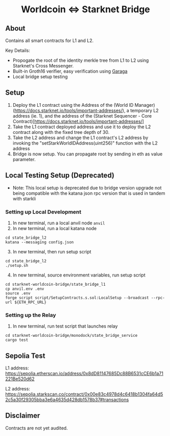 <div align="center">
  <h1>Worldcoin <=> Starknet Bridge</h1>
</div>

## About
Contains all smart contracts for L1 and L2.

Key Details:
- Propogate the root of the identity merkle tree from L1 to L2 using Starknet's Cross Messenger.
- Built-in Groth16 verifier, easy verification using [Garaga](https://github.com/keep-starknet-strange/garaga)
- Local bridge setup testing

## Setup
1. Deploy the L1 contract using the Address of the (World ID Manager)(https://docs.starknet.io/tools/important-addresses/), a temporary L2 address (ie. 1), and the address of the (Starknet Sequencer - Core Contract)[https://docs.starknet.io/tools/important-addresses/]
2. Take the L1 contract deployed address and use it to deploy the L2 contract along with the fixed tree depth of 30.
3. Take the L2 address and change the L1 contract's L2 address by invoking the "setStarkWorldIDAddress(uint256)" function with the L2 address
4. Bridge is now setup. You can propagate root by sending in eth as value parameter. 

## Local Testing Setup (Deprecated)
* Note: This local setup is deprecated due to bridge version upgrade not being compatible with the katana json rpc version that is used in tandem with starkli

### Setting up Local Development 
1. In new terminal, run a local anvil node
```anvil```
2. In new terminal, run a local katana node
```
cd state_bridge_l2
katana --messaging config.json
```
3. In new terminal, then run setup script
```
cd state_bridge_l2
./setup.sh
```
4. In new terminal, source environment variables, run setup script
```
cd starknet-worldcoin-bridge/state_bridge_l1
cp anvil.env .env
source .env
forge script script/SetupContracts.s.sol:LocalSetup --broadcast --rpc-url ${ETH_RPC_URL}
```

### Setting up the Relay 
1. In new terminal, run test script that launches relay
```
cd starknet-worldcoin-bridge/monodock/state_bridge_service
cargo test
```

## Sepolia Test 
L1 address: https://sepolia.etherscan.io/address/0x8dD81147685Dc88B6531cCE6b1a71221Be520d62

L2 address: https://sepolia.starkscan.co/contract/0x00e83c4978d4c6418b1304fa64d52c5a30f29305bba3e6a4635d428db1578b37#transactions

## Disclaimer
Contracts are not yet audited.

